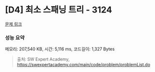 # [D4] 최소 스패닝 트리 - 3124 

[문제 링크](https://swexpertacademy.com/main/code/problem/problemDetail.do?contestProbId=AV_mSnmKUckDFAWb) 

### 성능 요약

메모리: 207,540 KB, 시간: 5,116 ms, 코드길이: 1,327 Bytes



> 출처: SW Expert Academy, https://swexpertacademy.com/main/code/problem/problemList.do